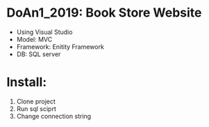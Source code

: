 # DoAn1_2019: Book Store Website 

- Using Visual Studio
- Model: MVC
- Framework: Enitity Framework
- DB: SQL server

# Install:
1. Clone project
2. Run sql sciprt
3. Change connection string
